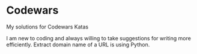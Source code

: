 # Codewars
My solutions for Codewars Katas

I am new to coding and always willing to take suggestions for writing more efficiently.
Extract domain name of a URL is using Python.
